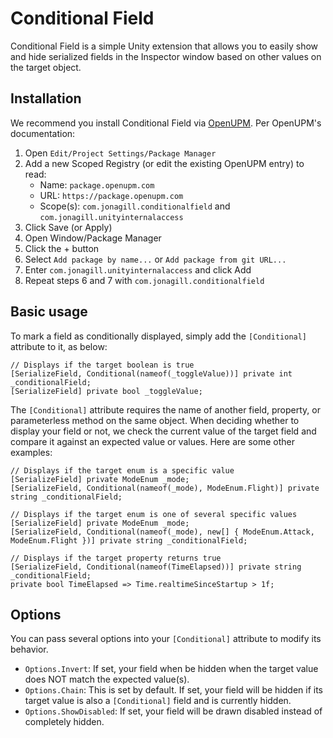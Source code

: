 # Conditional Field
Conditional Field is a simple Unity extension that allows you to easily show and hide serialized fields in the Inspector window based on other values on the target object.

## Installation
We recommend you install Conditional Field via [OpenUPM](https://openupm.com/packages/com.jonagill.conditionalfield/). Per OpenUPM's documentation:

1. Open `Edit/Project Settings/Package Manager`
2. Add a new Scoped Registry (or edit the existing OpenUPM entry) to read:
    * Name: `package.openupm.com`
    * URL: `https://package.openupm.com`
    * Scope(s): `com.jonagill.conditionalfield` and `com.jonagill.unityinternalaccess`
3. Click Save (or Apply)
4. Open Window/Package Manager
5. Click the + button
6. Select `Add package by name...` or `Add package from git URL...` 
7. Enter `com.jonagill.unityinternalaccess` and click Add
8. Repeat steps 6 and 7 with `com.jonagill.conditionalfield`

## Basic usage
To mark a field as conditionally displayed, simply add the `[Conditional]` attribute to it, as below:

```
// Displays if the target boolean is true
[SerializeField, Conditional(nameof(_toggleValue))] private int _conditionalField;
[SerializeField] private bool _toggleValue;
```

The `[Conditional]` attribute requires the name of another field, property, or parameterless method on the same object. When deciding whether to display your field or not, we check the current value of the target field and compare it against an expected value or values. Here are some other examples:

```
// Displays if the target enum is a specific value
[SerializeField] private ModeEnum _mode;
[SerializeField, Conditional(nameof(_mode), ModeEnum.Flight)] private string _conditionalField;

```

```
// Displays if the target enum is one of several specific values
[SerializeField] private ModeEnum _mode;
[SerializeField, Conditional(nameof(_mode), new[] { ModeEnum.Attack, ModeEnum.Flight })] private string _conditionalField;
```

```
// Displays if the target property returns true
[SerializeField, Conditional(nameof(TimeElapsed))] private string _conditionalField;
private bool TimeElapsed => Time.realtimeSinceStartup > 1f;
```

## Options

You can pass several options into your `[Conditional]` attribute to modify its behavior.

* `Options.Invert`: If set, your field when be hidden when the target value does NOT match the expected value(s).
* `Options.Chain`: This is set by default. If set, your field will be hidden if its target value is also a `[Conditional]` field and is currently hidden.
* `Options.ShowDisabled`: If set, your field will be drawn disabled instead of completely hidden.


